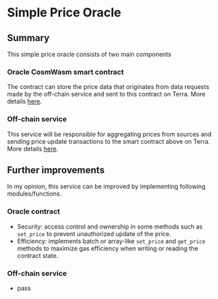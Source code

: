 # Simple Price Oracle

## Summary

This simple price oracle consists of two main components

### Oracle CosmWasm smart contract

The contract can store the price data that originates from data requests made by the off-chain service and sent to this contract on Terra. More details [here](oracle-smart-contract/README.md).

### Off-chain service

This service will be responsible for aggregating prices from sources and sending price update transactions to the smart contract above on Terra. More details [here](off-chain-service/README.md).


## Further improvements

In my opinion, this service can be improved by implementing following modules/functions.

### Oracle contract
- Security: access control and ownership in some methods such as `set_price` to prevent unauthorized update of the price.
- Efficiency: implements batch or array-like `set_price` and `get_price` methods to maximize gas efficiency when writing or reading the contract state.

### Off-chain service
- pass
